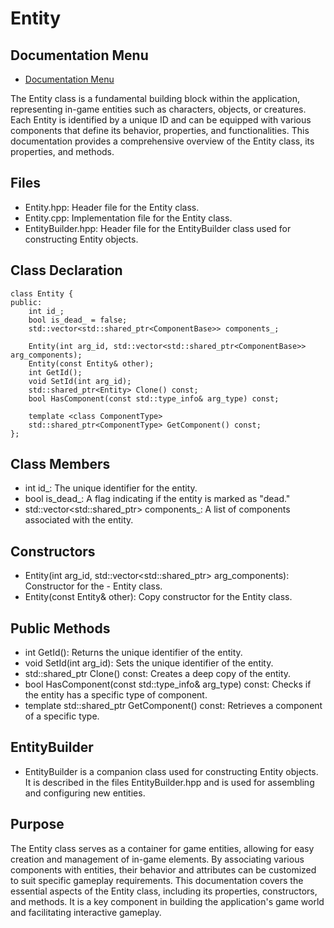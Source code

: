 # Entity

## Documentation Menu
- [Documentation Menu](DOCUMENTATION.md)

The Entity class is a fundamental building block within the application, representing in-game entities such as characters, objects, or creatures. Each Entity is identified by a unique ID and can be equipped with various components that define its behavior, properties, and functionalities. This documentation provides a comprehensive overview of the Entity class, its properties, and methods.

## Files

- Entity.hpp: Header file for the Entity class.
- Entity.cpp: Implementation file for the Entity class.
- EntityBuilder.hpp: Header file for the EntityBuilder class used for constructing Entity objects.

## Class Declaration

````
class Entity {
public:
    int id_;
    bool is_dead_ = false;
    std::vector<std::shared_ptr<ComponentBase>> components_;
​
    Entity(int arg_id, std::vector<std::shared_ptr<ComponentBase>> arg_components);
    Entity(const Entity& other);
    int GetId();
    void SetId(int arg_id);
    std::shared_ptr<Entity> Clone() const;
    bool HasComponent(const std::type_info& arg_type) const;
​
    template <class ComponentType>
    std::shared_ptr<ComponentType> GetComponent() const;
};
````
## Class Members

- int id_: The unique identifier for the entity.
- bool is_dead_: A flag indicating if the entity is marked as "dead."
- std::vector<std::shared_ptr<ComponentBase>> components_: A list of components associated with the entity.


## Constructors
- Entity(int arg_id, std::vector<std::shared_ptr<ComponentBase>> arg_components): Constructor for the - Entity class.
- Entity(const Entity& other): Copy constructor for the Entity class.


## Public Methods

- int GetId(): Returns the unique identifier of the entity.
- void SetId(int arg_id): Sets the unique identifier of the entity.
- std::shared_ptr<Entity> Clone() const: Creates a deep copy of the entity.
- bool HasComponent(const std::type_info& arg_type) const: Checks if the entity has a specific type of component.
- template <class ComponentType> std::shared_ptr<ComponentType> GetComponent() const: Retrieves a component of a specific type.

## EntityBuilder

- EntityBuilder is a companion class used for constructing Entity objects. It is described in the files EntityBuilder.hpp and is used for assembling and configuring new entities.

## Purpose

The Entity class serves as a container for game entities, allowing for easy creation and management of in-game elements. By associating various components with entities, their behavior and attributes can be customized to suit specific gameplay requirements. This documentation covers the essential aspects of the Entity class, including its properties, constructors, and methods. It is a key component in building the application's game world and facilitating interactive gameplay.